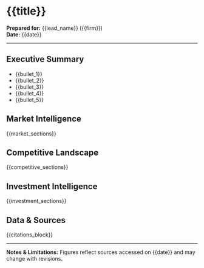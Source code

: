 # {{title}}

**Prepared for:** {{lead_name}} ({{firm}})  
**Date:** {{date}}

---

## Executive Summary
- {{bullet_1}}
- {{bullet_2}}
- {{bullet_3}}
- {{bullet_4}}
- {{bullet_5}}

## Market Intelligence
{{market_sections}}

## Competitive Landscape
{{competitive_sections}}

## Investment Intelligence
{{investment_sections}}

## Data & Sources
{{citations_block}}

---

**Notes & Limitations:** Figures reflect sources accessed on {{date}} and may change with revisions.
